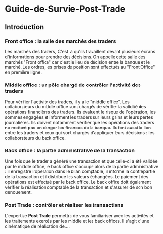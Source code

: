 # **Guide-de-Survie-Post-Trade**

## **Introduction**

### Front office : la salle des marchés des traders
Les marchés des traders, C'est là qu'ils travaillent devant plusieurs écrans d'informations pour prendre des décisions. On appelle cette salle des marchés "Front office" car c'est le lieu de décision entre la banque et le marché. Les ordres, les prises de position sont effectués au "Front Office" en première ligne.

### Middle office : un pôle chargé de contrôler l'activité des traders
Pour vérifier l'activité des traders, il y a le "middle office". Les collaborateurs du middle office sont chargés de vérifier la validité des opérations financières des traders. Ils évaluent le risque de l'opération, les sommes engagées et informent les traders sur leurs gains et leurs pertes journalières. Ils doivent notamment vérifier que les opérations des traders ne mettent pas en danger les finances de la banque. Ils font aussi le lien entre les traders et ceux qui sont chargés d'appliquer leurs décisions : les collaborateurs du back office.

### Back office : la partie administrative de la transaction
Une fois que le trader a généré une transaction et que celle-ci a été validée par le middle office, le back office s'occupe alors de la partie administrative : il enregistre l'opération dans le bilan comptable, il informe la contrepartie de la transaction et il distribue les valeurs échangées. Le paiement des opérations est effectué par le back office. Le back office doit également vérifier la réalisation comptable de la transaction et s'assurer de son bon dénouement.

### Post Trade : contrôler et réaliser les transactions
L'expertise **Post Trade** permettra de vous familiariser avec les activités et les traitements exercés par les middle et les back offices. Il s'agit d'une cinématique de réalisation de....
